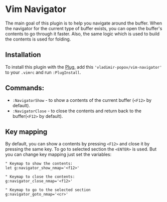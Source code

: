 # Vim Navigator

The main goal of this plugin is to help you navigate around the buffer.
When the navigator for the current type of buffer exists, you can open the
buffer's contents to go through it faster. Also, the same logic which is
used to build the contents is used for folding.

## Installation 

To install this plugin with the [Plug](https://github.com/junegunn/vim-plug),
add this `'vladimir-popov/vim-navigator'` to your `.vimrc` and run `:PlugInstall`.

## Commands:

- `:NavigatorShow` - to show a contents of the current buffer (`<F12>` by default).
- `:NavigatorClose` - to close the contents and return back to the
buffer(`<F12>` by default).

## Key mapping

By default, you can show a contents by pressing `<F12>` and close it by
pressing the same key. To go to selected section the `<ENTER>` is used. But you
can change key mapping just set the variables:

```vimscript
" Keymap to show the contents:
let g:navigator_show_nmap='<f12>'

" Keymap to close the contents:
g:navigator_close_nmap='<f12>'

" Keymap to go to the selected section
g:navigator_goto_nmap='<cr>'
```
